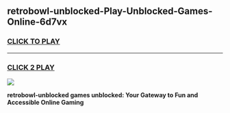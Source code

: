 
## retrobowl-unblocked-Play-Unblocked-Games-Online-6d7vx
<h3>
<a href="https://premium76.site?title=retrobowl-unblocked&ref=25A">CLICK TO PLAY</a></h3>
<hr>

<h3>
<a href="https://premium76.site?title=retrobowl-unblocked&ref=25A">CLICK 2 PLAY</a>
  
</h3>

<a href="https://premium76.site?title=retrobowl-unblocked&ref=25A"><img src="https://clearcache.store/games.png"></a>


**retrobowl-unblocked games unblocked: Your Gateway to Fun and Accessible Online Gaming**
